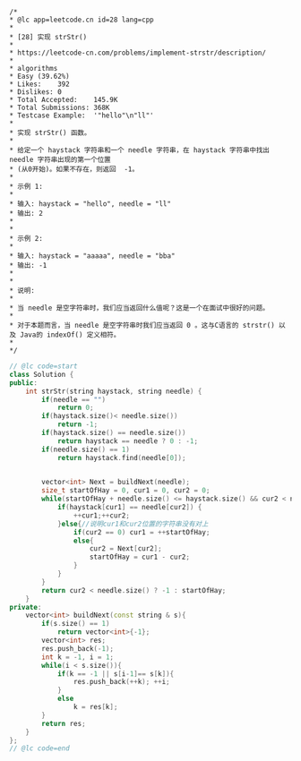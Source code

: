     /*
    * @lc app=leetcode.cn id=28 lang=cpp
    *
    * [28] 实现 strStr()
    *
    * https://leetcode-cn.com/problems/implement-strstr/description/
    *
    * algorithms
    * Easy (39.62%)
    * Likes:    392
    * Dislikes: 0
    * Total Accepted:    145.9K
    * Total Submissions: 368K
    * Testcase Example:  '"hello"\n"ll"'
    *
    * 实现 strStr() 函数。
    * 
    * 给定一个 haystack 字符串和一个 needle 字符串，在 haystack 字符串中找出 needle 字符串出现的第一个位置
    * (从0开始)。如果不存在，则返回  -1。
    * 
    * 示例 1:
    * 
    * 输入: haystack = "hello", needle = "ll"
    * 输出: 2
    * 
    * 
    * 示例 2:
    * 
    * 输入: haystack = "aaaaa", needle = "bba"
    * 输出: -1
    * 
    * 
    * 说明:
    * 
    * 当 needle 是空字符串时，我们应当返回什么值呢？这是一个在面试中很好的问题。
    * 
    * 对于本题而言，当 needle 是空字符串时我们应当返回 0 。这与C语言的 strstr() 以及 Java的 indexOf() 定义相符。
    * 
    */
```C++
// @lc code=start
class Solution {
public:
    int strStr(string haystack, string needle) {
        if(needle == "")
            return 0;
        if(haystack.size()< needle.size())
            return -1;
        if(haystack.size() == needle.size())
            return haystack == needle ? 0 : -1;
        if(needle.size() == 1)
            return haystack.find(needle[0]);
        

        vector<int> Next = buildNext(needle);
        size_t startOfHay = 0, cur1 = 0, cur2 = 0;
        while(startOfHay + needle.size() <= haystack.size() && cur2 < needle.size()){
            if(haystack[cur1] == needle[cur2]) {
                ++cur1;++cur2;
            }else{//说明cur1和cur2位置的字符串没有对上
                if(cur2 == 0) cur1 = ++startOfHay;
                else{
                    cur2 = Next[cur2];
                    startOfHay = cur1 - cur2;
                }
            }
        }
        return cur2 < needle.size() ? -1 : startOfHay;
    }
private:
    vector<int> buildNext(const string & s){
        if(s.size() == 1)
            return vector<int>{-1};
        vector<int> res;
        res.push_back(-1);
        int k = -1, i = 1;
        while(i < s.size()){
            if(k == -1 || s[i-1]== s[k]){
                res.push_back(++k); ++i;
            }
            else
                k = res[k];
        }
        return res;
    }
};
// @lc code=end

```